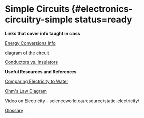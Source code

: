 # Simple Circuits {#electronics-circuitry-simple status=ready

**Links that cover info taught in class**

[Energy Conversions Info](https://www.toppr.com/bytes/energy-conversion/)

[diagram of the circuit](https://www.resistorguide.com/pictures/resistors-in-LED-circuits.png)

[Conductors vs. Insulators](https://www.youtube.com/watch?v=Y66PW1nIea0)



**Useful Resources and References**

[Comparing Electricity to Water](https://www.windows2universe.org/physical_science/physics/electricity/circuit_analogy_water_pipes.html)

[Ohm's Law Diagram](https://www.dreamstime.com/ohms-law-vector-illustration-fun-physics-mathematical-equation-explanation-colorful-ohm-volt-men-rushing-ampere-image177188389)

Video on Electricity - scienceworld.ca/resource/static-electricity/

[Glossary](https://docs.google.com/document/d/1LJzESfH8VnLDAitNTwwa-iDZs-zY-KM2v1EuWFoLz6A/edit?usp=sharing)

